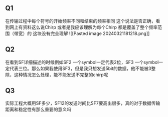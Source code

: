 ## Q1  
在传输过程中每个符号的开始频率不同和结束的频率相同   这个说法是否正确，看到网上有资料这么说Chirp
或者是我应该理解为每个Chirp 都是覆盖了整个频率范围（带宽）的
这块没有完全理解
![[Pasted image 20240321181218.png]]
## Q2
在看到SF详细描述的时候例如SF2 一个symbol一定代表2位，SF3 一个symbol一定代表三位。那么如果我使用SF3，但是我只想发送5bit的数据，他不能被3整除，这种情况怎么处理，能不能发送不完整的chirp呢

## Q3
实际工程大概用SF多少，SF12的发送时间比SF7要高出很多，真的对于数据传输距离和稳定性有那么重要的意义吗


